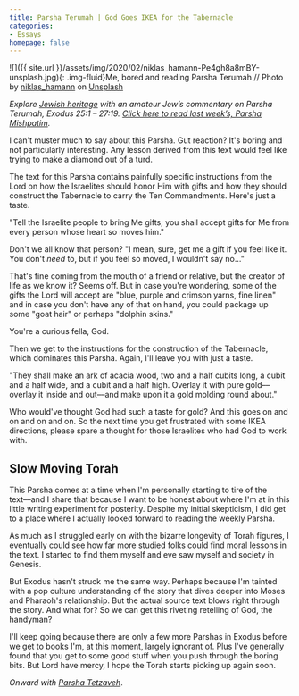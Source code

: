 ```yaml
---
title: Parsha Terumah | God Goes IKEA for the Tabernacle
categories:
- Essays
homepage: false
---
```


![]({{ site.url }}/assets/img/2020/02/niklas_hamann-Pe4gh8a8mBY-unsplash.jpg){: .img-fluid}Me, bored and reading Parsha Terumah // Photo by [niklas_hamann](https://unsplash.com/@hamann?utm_source=unsplash&utm_medium=referral&utm_content=creditCopyText) on [Unsplash](https://unsplash.com/s/photos/bored?utm_source=unsplash&utm_medium=referral&utm_content=creditCopyText)

_Explore [Jewish heritage](https://withoutapath.com/jewish-heritage/) with an amateur Jew’s commentary on Parsha Terumah, Exodus 25:1 – 27:19. [Click here to read last week’s, Parsha Mishpatim](https://withoutapath.com/parsha-mishpatim/)._

I can't muster much to say about this Parsha. Gut reaction? It's boring and not particularly interesting. Any lesson derived from this text would feel like trying to make a diamond out of a turd.

The text for this Parsha contains painfully specific instructions from the Lord on how the Israelites should honor Him with gifts and how they should construct the Tabernacle to carry the Ten Commandments. Here's just a taste.

<!-- more -->

"Tell the Israelite people to bring Me gifts; you shall accept gifts for Me from every person whose heart so moves him."

Don't we all know that person? "I mean, sure, get me a gift if you feel like it. You don't _need_ to, but if you feel so moved, I wouldn't say no..."

That's fine coming from the mouth of a friend or relative, but the creator of life as we know it? Seems off. But in case you're wondering, some of the gifts the Lord will accept are "blue, purple and crimson yarns, fine linen" and in case you don't have any of that on hand, you could package up some "goat hair" or perhaps "dolphin skins."

You're a curious fella, God.

Then we get to the instructions for the construction of the Tabernacle, which dominates this Parsha. Again, I'll leave you with just a taste.

"They shall make an ark of acacia wood, two and a half cubits long, a cubit and a half wide, and a cubit and a half high. Overlay it with pure gold––overlay it inside and out––and make upon it a gold molding round about."

Who would've thought God had such a taste for gold? And this goes on and on and on and on. So the next time you get frustrated with some IKEA directions, please spare a thought for those Israelites who had God to work with.

## Slow Moving Torah

This Parsha comes at a time when I'm personally starting to tire of the text––and I share that because I want to be honest about where I'm at in this little writing experiment for posterity. Despite my initial skepticism, I did get to a place where I actually looked forward to reading the weekly Parsha. 

As much as I struggled early on with the bizarre longevity of Torah figures, I eventually could see how far more studied folks could find moral lessons in the text. I started to find them myself and eve saw myself and society in Genesis. 

But Exodus hasn't struck me the same way. Perhaps because I'm tainted with a pop culture understanding of the story that dives deeper into Moses and Pharaoh's relationship. But the actual source text blows right through the story. And what for? So we can get this riveting retelling of God, the handyman?

I'll keep going because there are only a few more Parshas in Exodus before we get to books I'm, at this moment, largely ignorant of. Plus I've generally found that you get to some good stuff when you push through the boring bits. But Lord have mercy, I hope the Torah starts picking up again soon.

_Onward with [Parsha Tetzaveh](https://withoutapath.com/parsha-tetzaveh/)_.

